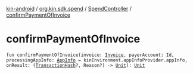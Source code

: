 [kin-android](../../index.md) / [org.kin.sdk.spend](../index.md) / [SpendController](index.md) / [confirmPaymentOfInvoice](./confirm-payment-of-invoice.md)

# confirmPaymentOfInvoice

`fun confirmPaymentOfInvoice(invoice: `[`Invoice`](../../org.kin.sdk.base.models/-invoice/index.md)`, payerAccount: Id, processingAppInfo: `[`AppInfo`](../../org.kin.sdk.base.models/-app-info/index.md)` = kinEnvironment.appInfoProvider.appInfo, onResult: (`[`TransactionHash`](../../org.kin.sdk.base.models/-transaction-hash/index.md)`?, Reason?) -> `[`Unit`](https://kotlinlang.org/api/latest/jvm/stdlib/kotlin/-unit/index.html)`): `[`Unit`](https://kotlinlang.org/api/latest/jvm/stdlib/kotlin/-unit/index.html)